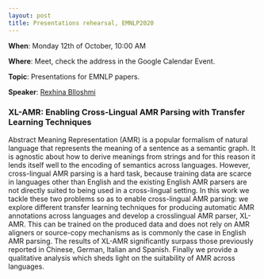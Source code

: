 ```yaml
---
layout: post
title: Presentations rehearsal, EMNLP2020
---
```

**When**:  Monday 12th of October, 10:00 AM

**Where**: Meet, check the address in the Google Calendar Event.

**Topic**: Presentations for EMNLP papers.

**Speaker**: 
[Rexhina Blloshmi](https://twitter.com/rexhina_b)


### XL-AMR: Enabling Cross-Lingual AMR Parsing with Transfer Learning Techniques
Abstract Meaning Representation (AMR) is a popular formalism of natural language that represents the meaning of a sentence as a semantic graph. It is agnostic about how to derive meanings from strings and for this reason it lends itself well to the encoding of semantics across languages. However, cross-lingual AMR parsing is a hard task, because training data are scarce in languages other than English and the existing English AMR parsers are not directly suited to being used in a cross-lingual setting. In this work we tackle these two problems so as to enable cross-lingual AMR parsing: we explore different transfer learning techniques for producing automatic AMR annotations across languages and develop a crosslingual AMR parser, XL-AMR. This can be trained on the produced data and does not rely on AMR aligners or source-copy mechanisms as is commonly the case in English AMR parsing. The results of XL-AMR significantly surpass those previously reported in Chinese, German, Italian and Spanish. Finally we provide a qualitative analysis which sheds light on the suitability of AMR across languages.